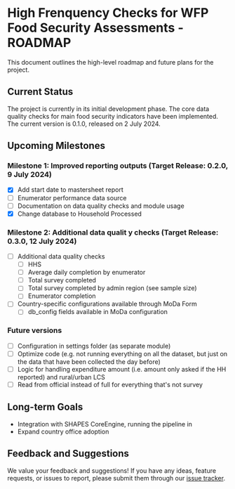# High Frenquency Checks for WFP Food Security Assessments - ROADMAP


This document outlines the high-level roadmap and future plans for the project.


## Current Status
 The project is currently in its initial development phase. The core data quality checks for main food security indicators have been implemented. The current version is 0.1.0, released on 2 July 2024. 

## Upcoming Milestones

### Milestone 1: Improved reporting outputs (Target Release: 0.2.0, 9 July 2024)

- [X] Add start date to mastersheet report
- [ ] Enumerator performance data source  
- [ ] Documentation on data quality checks and module usage
- [X] Change database to Household Processed

### Milestone 2: Additional data qualit y checks (Target Release: 0.3.0, 12 July 2024)
- [ ] Additional data quality checks
  - [ ] HHS
  - [ ] Average daily completion by enumerator
  - [ ] Total survey completed
  - [ ] Total survey completed by admin region (see sample size)
  - [ ] Enumerator completion
- [ ] Country-specific configurations available through MoDa Form
  - [ ] db_config fields available in MoDa configuration

### Future versions 
- [ ] Configuration in settings folder (as separate module)
- [ ] Optimize code (e.g. not running everything on all the dataset, but just on the data that have been collected the day before)
- [ ] Logic for handling expenditure amount (i.e. amount only asked if the HH reported) and rural/urban LCS
- [ ] Read from official instead of full for everything that's not survey 

## Long-term Goals

- Integration with SHAPES CoreEngine, running the pipeline in 
- Expand country office adoption

## Feedback and Suggestions

We value your feedback and suggestions! If you have any ideas, feature requests, or issues to report, please submit them through our [issue tracker](https://github.com/WFP-VAM/DataQualityChecks/issues). 



